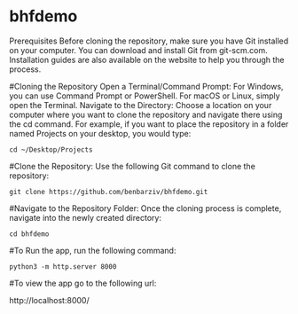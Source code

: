 # bhfdemo

Prerequisites
Before cloning the repository, make sure you have Git installed on your computer. You can download and install Git from git-scm.com. Installation guides are also available on the website to help you through the process.

#Cloning the Repository
Open a Terminal/Command Prompt:
For Windows, you can use Command Prompt or PowerShell.
For macOS or Linux, simply open the Terminal.
Navigate to the Directory:
Choose a location on your computer where you want to clone the repository and navigate there using the cd command. For example, if you want to place the repository in a folder named Projects on your desktop, you would type:

```cd ~/Desktop/Projects```

#Clone the Repository:
Use the following Git command to clone the repository:

```git clone https://github.com/benbarziv/bhfdemo.git```

#Navigate to the Repository Folder:
Once the cloning process is complete, navigate into the newly created directory:

```cd bhfdemo```

#To Run the app, run the following command:

```python3 -m http.server 8000```

#To view the app go to the following url:

http://localhost:8000/
